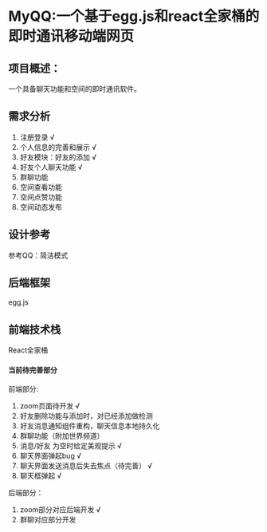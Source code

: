 # MyQQ:一个基于egg.js和react全家桶的即时通讯移动端网页

## 项目概述：

一个具备聊天功能和空间的即时通讯软件。

## 需求分析

1. 注册登录 √
2. 个人信息的完善和展示 √
3. 好友模块：好友的添加 √
4. 好友个人聊天功能 √
5. 群聊功能 
6. 空间查看功能
7. 空间点赞功能
8. 空间动态发布

## 设计参考

参考QQ：简洁模式

## 后端框架

egg.js

## 前端技术栈

React全家桶



#### 当前待完善部分

前端部分:

1. zoom页面待开发  √
2. 好友删除功能与添加时，对已经添加做检测
3. 好友消息通知组件重构，聊天信息本地持久化
4. 群聊功能（附加世界频道）
5. 消息/好友 为空时给定美观提示  √
6. 聊天界面弹起bug  √
7. 聊天界面发送消息后失去焦点（待完善） √
8. 聊天框弹起  √

后端部分：

1. zoom部分对应后端开发  √
2. 群聊对应部分开发
